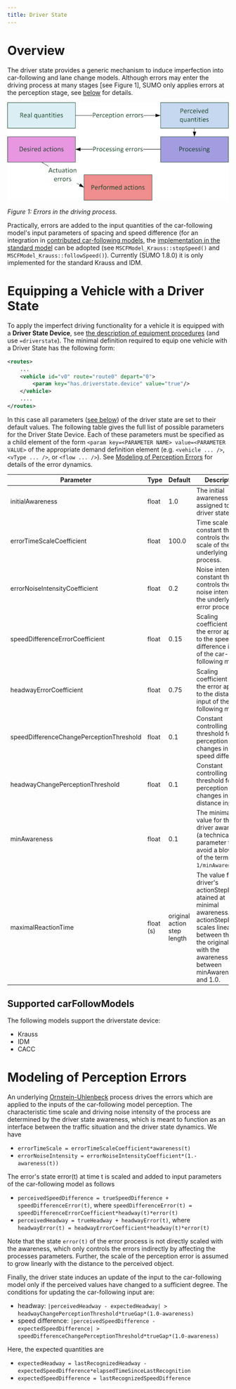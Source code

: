 ```yaml
---
title: Driver State
---
```


# Overview

The driver state provides a generic mechanism to induce imperfection
into car-following and lane change models. Although errors may enter the
driving process at many stages \[see Figure 1\], SUMO only applies
errors at the perception stage, see
[below](#modeling_of_perception_errors) for details.

![](images/DriverErrors.png "Driver Errors")

*Figure 1: Errors in the driving process.*

Practically, errors are added to the input quantities of the
car-following model's input parameters of spacing and speed difference
(for an integration in [contributed car-following
models](Developer/How_To/Car-Following_Model.md), the
[implementation in the standard
model](https://github.com/eclipse/sumo/blob/main/src/microsim/cfmodels/MSCFModel_Krauss.cpp)
can be adopted (see `MSCFModel_Krauss::stopSpeed()` and
`MSCFModel_Krauss::followSpeed()`). Currently (SUMO 1.8.0)
it is only implemented for the standard Krauss and IDM.

# Equipping a Vehicle with a Driver State

To apply the imperfect driving functionality for a vehicle it is
equipped with a **Driver State Device**, see [the description of
equipment
procedures](Definition_of_Vehicles,_Vehicle_Types,_and_Routes.md#devices)
(and use <device name>`=driverstate`). The minimal definition required
to equip one vehicle with a Driver State has the following form:

```xml
<routes>
    ...
    <vehicle id="v0" route="route0" depart="0">
        <param key="has.driverstate.device" value="true"/>
    </vehicle>
    ....
</routes>
```

In this case all parameters ([see below](#modeling_of_perception_errors)) of the driver state
are set to their default values. The following table gives the full list
of possible parameters for the Driver State Device. Each of these
parameters must be specified as a child element of the form
`<param key=<PARAMETER NAME> value=<PARAMETER VALUE>` of the
appropriate demand definition element (e.g. `<vehicle ... />`, `<vType ... />`, or `<flow ... />`). See [Modeling of Perception
Errors](#modeling_of_perception_errors) for details of the
error dynamics.

| Parameter                                | Type  | Default                     | Description          |
| ---------------------------------------- | ----- | --------------------------- | ---------------------------------------- |
| initialAwareness                         | float | 1.0                         | The initial awareness assigned to the driver state.    |
| errorTimeScaleCoefficient                | float | 100.0                       | Time scale constant that controls the time scale of the underlying error process.   |
| errorNoiseIntensityCoefficient           | float | 0.2                         | Noise intensity constant that controls the noise intensity of the underlying error process.  |
| speedDifferenceErrorCoefficient          | float | 0.15                        | Scaling coefficient for the error applied to the speed difference input of the car-following model. |
| headwayErrorCoefficient                  | float | 0.75                        | Scaling coefficient for the error applied to the distance input of the car-following model.  |
| speedDifferenceChangePerceptionThreshold | float | 0.1                         | Constant controlling the threshold for the perception of changes in the speed difference  |
| headwayChangePerceptionThreshold         | float | 0.1                         | Constant controlling the threshold for the perception of changes in the distance input.      |
| minAwareness                             | float | 0.1                         | The minimal value for the driver awareness (a technical parameter to avoid a blow up of the term `1/minAwareness`).   |
| maximalReactionTime                      | float (s) | original action step length | The value for the driver's actionStepLength atained at minimal awareness. The actionStepLength scales linearly between this and the original value with the awareness between minAwareness and 1.0. |

## Supported carFollowModels    

The following models support the driverstate device:
    
- Krauss
- IDM
- CACC
    
# Modeling of Perception Errors

An underlying
[Ornstein-Uhlenbeck](https://en.wikipedia.org/wiki/Ornstein%E2%80%93Uhlenbeck_process)
process drives the errors which are applied to the inputs of the
car-following model perception. The characteristic time scale and
driving noise intensity of the process are determined by the driver
state awareness, which is meant to function as an interface between the
traffic situation and the driver state dynamics. We have

- `errorTimeScale = errorTimeScaleCoefficient*awareness(t)`
- `errorNoiseIntensity = errorNoiseIntensityCoefficient*(1.-awareness(t))`

The error's state error(t) at time t is scaled and added to input
parameters of the car-following model as follows

- `perceivedSpeedDifference = trueSpeedDifference + speedDifferenceError(t)`, where `speedDifferenceError(t) = speedDifferenceErrorCoefficient*headway(t)*error(t)`
- `perceivedHeadway = trueHeadway + headwayError(t)`, where
  `headwayError(t) = headwayErrorCoefficient*headway(t)*error(t)`

Note that the state `error(t)` of the error process is not directly
scaled with the awareness, which only controls the errors indirectly by
affecting the processes parameters. Further, the scale of the perception
error is assumed to grow linearly with the distance to the perceived
object.

Finally, the driver state induces an update of the input to the
car-following model only if the perceived values have changed to a
sufficient degree. The conditions for updating the car-following input
are:

- headway: `|perceivedHeadway - expectedHeadway| > headwayChangePerceptionThreshold*trueGap*(1.0-awareness)`
- speed difference: `|perceivedSpeedDifference - expectedSpeedDifference| > speedDifferenceChangePerceptionThreshold*trueGap*(1.0-awareness)`

Here, the expected quantities are

- `expectedHeadway = lastRecognizedHeadway - expectedSpeedDifference*elapsedTimeSinceLastRecognition`
- `expectedSpeedDifference = lastRecognizedSpeedDifference`
